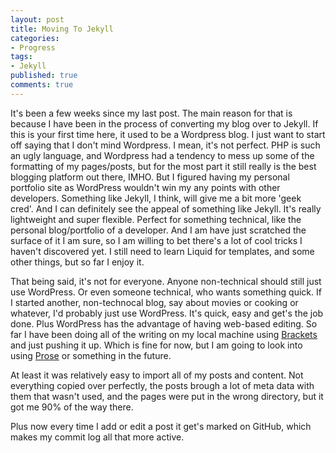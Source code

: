 ```yaml
---
layout: post
title: Moving To Jekyll
categories:
- Progress
tags:
- Jekyll
published: true
comments: true
---
```


It's been a few weeks since my last post. The main reason for that is because I have been in the process of converting my blog over to Jekyll. If this is your first time here, it used to be a Wordpress blog. I just want to start off saying that I don't mind Wordpress. I mean, it's not perfect. PHP is such an ugly language, and Wordpress had a tendency to mess up some of the formatting of my pages/posts, but for the most part it still really is the best blogging platform out there, IMHO. But I figured having my personal portfolio site as WordPress wouldn't win my any points with other developers. Something like Jekyll, I think, will give me a bit more 'geek cred'. And I can definitely see the appeal of something like Jekyll. It's really lightweight and super flexible. Perfect for something technical, like the personal blog/portfolio of a developer. And I am have just scratched the surface of it I am sure, so I am willing to bet there's a lot of cool tricks I haven't discovered yet. I still need to learn Liquid for templates, and some other things, but so far I enjoy it.

That being said, it's not for everyone. Anyone non-technical should still just use WordPress. Or even someone technical, who wants something quick. If I started another, non-technocal blog, say about movies or cooking or whatever, I'd probably just use WordPress. It's quick, easy and get's the job done. Plus WordPress has the advantage of having web-based editing. So far I have been doing all of the writing on my local machine using <a href="http://brackets.io/" target="_blank">Brackets</a> and just pushing it up. Which is fine for now, but I am going to look into using <a href="http://prose.io/" target="_blank">Prose</a> or something in the future. 

At least it was relatively easy to import all of my posts and content. Not everything copied over perfectly, the posts brough a lot of meta data with them that wasn't used, and the pages were put in the wrong directory, but it got me 90% of the way there.

Plus now every time I add or edit a post it get's marked on GitHub, which makes my commit log all that more active.
